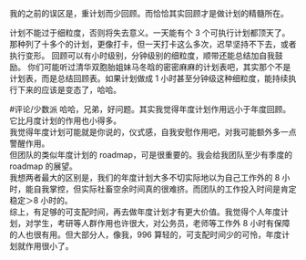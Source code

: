 我的之前的误区是，重计划而少回顾。而恰恰其实回顾才是做计划的精髓所在。

计划不能过于细粒度，否则将失去意义。一天能有个 3 个可执行计划都顶天了。那种列了十多个的计划，更像打卡，但一天打卡这么多次，迟早坚持不下去，或者执行变形。
回顾可以有小时级别，分钟级别的细粒度，顺带还能总结加自我鼓励。
你们可能听过清华双胞胎姐妹马冬晗的密密麻麻的计划表吧，其实那个不是计划表，而是总结回顾表。如果计划做成 1 小时甚至分钟级这种细粒度，能持续执行下来的应该是变态了，哈哈。

#评论/少数派
哈哈，兄弟，好问题。其实我觉得年度计划作用远小于年度回顾。它比月度计划的作用也小得多。<br>我觉得年度计划可能就是你说的，仪式感，自我安慰作用吧，对我可能额外多一点警醒作用。<br>但团队的类似年度计划的 roadmap，可是很重要的。我会给我团队至少有季度的 roadmap 的展望。<br>我想两者最大的区别是，我们的年度计划大多不切实际地以为自己工作外的 8 小时，能自我掌控，但实际社畜空余时间真的很难挤。而团队的工作投入时间是肯定稳定＞8 小时的。<br>综上，有足够的可支配时间，再去做年度计划才有更大价值。我觉得个人年度计划，对学生，考研等人群作用也许很大，对公务员，老师等工作外 8 小时有保障的人也很有用。但大部分人，像我，996 算轻的，可支配时间少的可怜，年度计划就作用很小了。

